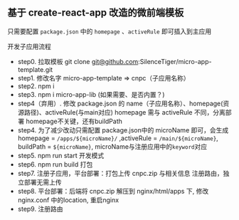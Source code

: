 ## 基于 create-react-app 改造的微前端模板

只需要配置 `package.json` 中的 `homepage` 、`activeRule` 即可插入到主应用

开发子应用流程
* step0. 拉取模板 git clone git@github.com:SilenceTiger/micro-app-template.git
* step1. 修改名字 micro-app-template => cnpc（子应用名称）
* step2. npm i
* step3. npm i micro-app-lib (如果需要、是否内置？)
* step4（弃用）. 修改 package.json 的 name（子应用名称）、homepage(资源路径)、activeRule(与main对应)  homepage 需与 activeRule 不同，分离部署 homepage不关键，还有buildPath
* step4. 为了减少改动只需配置 package.json中的 microName 即可，会生成homepage = `/apps/${microName}/` ,activeRule = `/main/${microName}`, buildPath = `${microName}`, microName与注册应用中的`keyword`对应
* step5. npm run start 开发模式
* step6. npm run build 打包
* step7. 注册子应用，平台部署：打包上传 cnpc.zip 与相关信息 注册路由，独立部署无需上传
* step8. 平台部署：后端将 cnpc.zip 解压到 nginx/html/apps 下, 修改 nginx.conf 中的location, 重启nginx
* step9. 注册路由